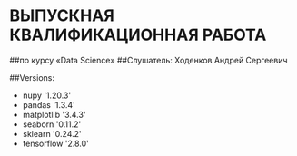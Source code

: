 # ВЫПУСКНАЯ КВАЛИФИКАЦИОННАЯ РАБОТА 
##по курсу «Data Science»
##Слушатель: Ходенков Андрей Сергеевич

##Versions:
 + nupy '1.20.3'
 + pandas '1.3.4'
 + matplotlib '3.4.3'
 + seaborn '0.11.2'
 + sklearn '0.24.2'
 + tensorflow '2.8.0'